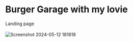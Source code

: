 # Burger Garage with my lovie

Landing page
<br>
<br>
![Screenshot 2024-05-12 181618](https://github.com/Jhoneric12/burger-website/assets/95606482/d1724c9f-0ba3-4a56-acc6-cc9d5adff6ce)

